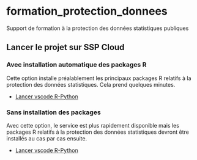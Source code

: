 # formation_protection_donnees

Support de formation à la protection des données statistiques publiques


## Lancer le projet sur SSP Cloud

### Avec installation automatique des packages R

Cette option installe préalablement les principaux packages R relatifs à la protection des données statistiques. Cela prend quelques minutes.

- [Lancer vscode R-Python](https://datalab.sspcloud.fr/launcher/ide/vscode-r-python-julia?name=vscode-formation-protection&version=2.3.5&s3=region-ec97c721&init.personalInit=«https%3A%2F%2Fraw.githubusercontent.com%2FInseeFrLab%2Fformation_protection_donnees%2Frefs%2Fheads%2Fmain%2Finit-scripts%2Fvscode-r-python.sh»)

### Sans installation des packages 

Avec cette option, le service est plus rapidement disponible mais les packages R relatifs à la protection des données statistiques devront être installés au cas par cas ensuite.

- [Lancer vscode R-Python](https://datalab.sspcloud.fr/launcher/ide/vscode-r-python-julia?name=vscode-formation-protection&version=2.3.5&s3=region-ec97c721&init.personalInit=«https%3A%2F%2Fraw.githubusercontent.com%2FInseeFrLab%2Fformation_protection_donnees%2Frefs%2Fheads%2Fmain%2Finit-scripts%2Fvscode-r-python-light.sh»)
